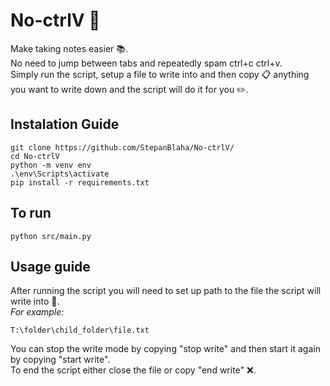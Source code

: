 # No-ctrlV :pushpin:
Make taking notes easier :books:.<br>
No need to jump between tabs and repeatedly spam ctrl+c ctrl+v.<br>
Simply run the script, setup a file to write into and then copy :clipboard: anything you want to write down and the script will do it for you :pencil2:.<br>


## Instalation Guide
```
git clone https://github.com/StepanBlaha/No-ctrlV/
cd No-ctrlV
python -m venv env
.\env\Scripts\activate
pip install -r requirements.txt
```

## To run
```
python src/main.py
```

## Usage guide
After running the script you will need to set up path to the file the script will write into :page_facing_up:.<br>
*For example:*
```
T:\folder\child_folder\file.txt
```
You can stop the write mode by copying "stop write" and then start it again by copying "start write".<br>
To end the script either close the file or copy "end write" :x:.
